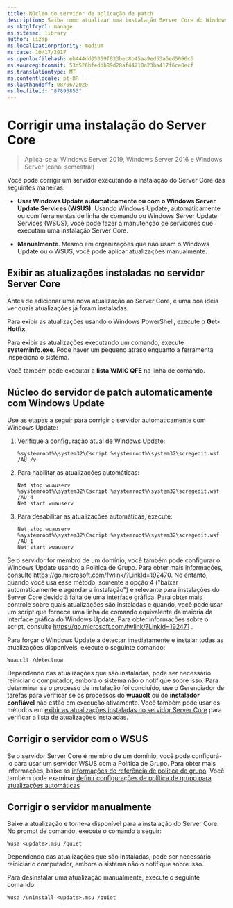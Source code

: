 ```yaml
---
title: Núcleo do servidor de aplicação de patch
description: Saiba como atualizar uma instalação Server Core do Windows Server
ms.mktglfcycl: manage
ms.sitesec: library
author: lizap
ms.localizationpriority: medium
ms.date: 10/17/2017
ms.openlocfilehash: eb444dd05359f033bec8b45aa9ed53a6ed5096c6
ms.sourcegitcommit: 53d526bfeddb89d28af44210a23ba417f6ce0ecf
ms.translationtype: MT
ms.contentlocale: pt-BR
ms.lasthandoff: 08/06/2020
ms.locfileid: "87895853"
---
```

# <a name="patch-a-server-core-installation"></a>Corrigir uma instalação do Server Core

> Aplica-se a: Windows Server 2019, Windows Server 2016 e Windows Server (canal semestral)

Você pode corrigir um servidor executando a instalação do Server Core das seguintes maneiras:

- **Usar Windows Update automaticamente ou com o Windows Server Update Services (WSUS)**. Usando Windows Update, automaticamente ou com ferramentas de linha de comando ou Windows Server Update Services (WSUS), você pode fazer a manutenção de servidores que executam uma instalação Server Core.

- **Manualmente**. Mesmo em organizações que não usam o Windows Update ou o WSUS, você pode aplicar atualizações manualmente.

## <a name="view-the-updates-installed-on-your-server-core-server"></a>Exibir as atualizações instaladas no servidor Server Core
Antes de adicionar uma nova atualização ao Server Core, é uma boa ideia ver quais atualizações já foram instaladas.

Para exibir as atualizações usando o Windows PowerShell, execute o **Get-Hotfix**.

Para exibir as atualizações executando um comando, execute **systeminfo.exe**. Pode haver um pequeno atraso enquanto a ferramenta inspeciona o sistema.

Você também pode executar a **lista WMIC QFE** na linha de comando.

## <a name="patch-server-core-automatically-with-windows-update"></a>Núcleo do servidor de patch automaticamente com Windows Update

Use as etapas a seguir para corrigir o servidor automaticamente com Windows Update:

1. Verifique a configuração atual de Windows Update:
   ```
   %systemroot%\system32\Cscript %systemroot%\system32\scregedit.wsf /AU /v
   ```

2. Para habilitar as atualizações automáticas:

   ```
   Net stop wuauserv
   %systemroot%\system32\Cscript %systemroot%\system32\scregedit.wsf /AU 4
   Net start wuauserv
   ```

3. Para desabilitar as atualizações automáticas, execute:

   ```
   Net stop wuauserv
   %systemroot%\system32\Cscript %systemroot%\system32\scregedit.wsf /AU 1
   Net start wuauserv
   ```

Se o servidor for membro de um domínio, você também pode configurar o Windows Update usando a Política de Grupo. Para obter mais informações, consulte https://go.microsoft.com/fwlink/?LinkId=192470. No entanto, quando você usa esse método, somente a opção 4 ("baixar automaticamente e agendar a instalação") é relevante para instalações do Server Core devido à falta de uma interface gráfica. Para obter mais controle sobre quais atualizações são instaladas e quando, você pode usar um script que fornece uma linha de comando equivalente da maioria da interface gráfica do Windows Update. Para obter informações sobre o script, consulte https://go.microsoft.com/fwlink/?LinkId=192471 .

Para forçar o Windows Update a detectar imediatamente e instalar todas as atualizações disponíveis, execute o seguinte comando:

```
Wuauclt /detectnow
```

Dependendo das atualizações que são instaladas, pode ser necessário reiniciar o computador, embora o sistema não o notifique sobre isso. Para determinar se o processo de instalação foi concluído, use o Gerenciador de tarefas para verificar se os processos do **wuauclt** ou do **instalador confiável** não estão em execução ativamente. Você também pode usar os métodos em [exibir as atualizações instaladas no servidor Server Core](#view-the-updates-installed-on-your-server-core-server) para verificar a lista de atualizações instaladas.

## <a name="patch-the-server-with-wsus"></a>Corrigir o servidor com o WSUS

Se o servidor Server Core é membro de um domínio, você pode configurá-lo para usar um servidor WSUS com a Política de Grupo. Para obter mais informações, baixe as [informações de referência de política de grupo](https://www.microsoft.com/download/details.aspx?id=25250). Você também pode examinar [definir configurações de política de grupo para atualizações automáticas](../windows-server-update-services/deploy/4-configure-group-policy-settings-for-automatic-updates.md)

## <a name="patch-the-server-manually"></a>Corrigir o servidor manualmente

Baixe a atualização e torne-a disponível para a instalação do Server Core.
No prompt de comando, execute o comando a seguir:

```
Wusa <update>.msu /quiet
```

Dependendo das atualizações que são instaladas, pode ser necessário reiniciar o computador, embora o sistema não o notifique sobre isso.

Para desinstalar uma atualização manualmente, execute o seguinte comando:

```
Wusa /uninstall <update>.msu /quiet
```

